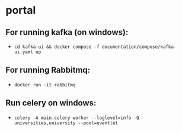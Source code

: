 # portal

## For running kafka (on windows):
* `cd kafka-ui && docker compose -f documentation/compose/kafka-ui.yaml up`

## For running Rabbitmq:
* `docker run -it rabbitmq`

## Run celery on windows:
* `celery -A main.celery worker --loglevel=info -Q universities,university --pool=eventlet`